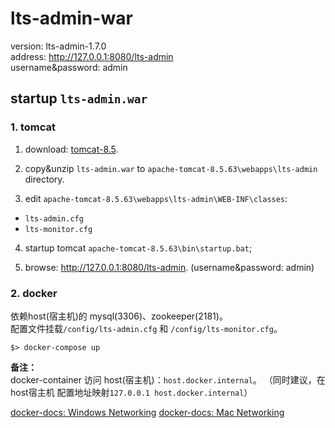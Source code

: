 # lts-admin-war

version: lts-admin-1.7.0  
address: <http://127.0.0.1:8080/lts-admin>  
username&password: admin

## startup `lts-admin.war`
### 1. tomcat
1. download: [tomcat-8.5](https://tomcat.apache.org/tomcat-8.5-doc/index.html).

2. copy&unzip `lts-admin.war` to `apache-tomcat-8.5.63\webapps\lts-admin` directory.

3. edit `apache-tomcat-8.5.63\webapps\lts-admin\WEB-INF\classes`:
- `lts-admin.cfg`
- `lts-monitor.cfg`

4. startup tomcat `apache-tomcat-8.5.63\bin\startup.bat`;

5. browse: <http://127.0.0.1:8080/lts-admin>. (username&password: admin)

### 2. docker
依赖host(宿主机)的 mysql(3306)、zookeeper(2181)。  
配置文件挂载`/config/lts-admin.cfg` 和 `/config/lts-monitor.cfg`。

```CMD
$> docker-compose up
```

**备注：**  
docker-container 访问 host(宿主机)：`host.docker.internal`。
（同时建议，在 host宿主机 配置地址映射`127.0.0.1 host.docker.internal`）

[docker-docs: Windows Networking](https://docs.docker.com/docker-for-windows/networking/#use-cases-and-workarounds)
[docker-docs: Mac Networking](https://docs.docker.com/docker-for-mac/networking/#use-cases-and-workarounds)